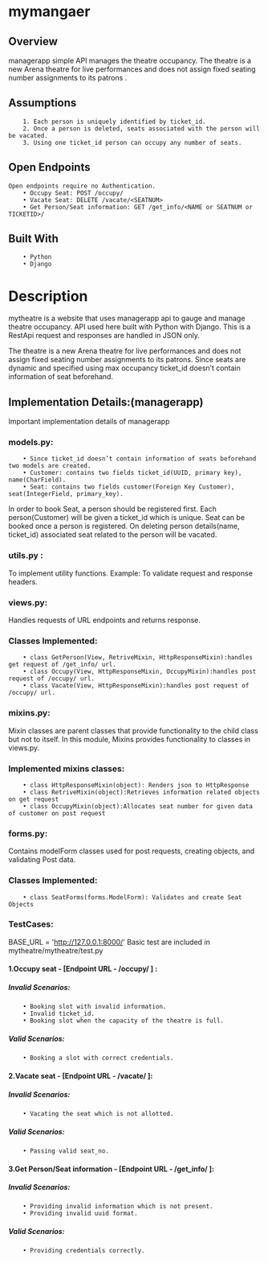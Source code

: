 # mymangaer

## Overview

managerapp simple API manages the theatre occupancy. The theatre is a new Arena theatre for live performances and does not assign fixed seating number assignments to its patrons .

## Assumptions

```    
    1. Each person is uniquely identified by ticket_id.
    2. Once a person is deleted, seats associated with the person will be vacated.
    3. Using one ticket_id person can occupy any number of seats.

```

## Open Endpoints

```
Open endpoints require no Authentication.
    • Occupy Seat: POST /occupy/
    • Vacate Seat: DELETE /vacate/<SEATNUM>
    • Get Person/Seat information: GET /get_info/<NAME or SEATNUM or TICKETID>/
```

## Built With
```
    • Python
    • Django
```

# Description
mytheatre is a website that uses managerapp api to gauge and manage theatre occupancy. API used here built with Python with Django. This is a RestApi request and responses are handled in JSON only.

The theatre is a new Arena theatre for live performances and does not assign fixed seating number assignments to its patrons. Since seats are dynamic and specified using max occupancy ticket_id doesn’t contain information of seat beforehand.


## Implementation Details:(managerapp)
Important implementation details of managerapp
### models.py:
```
    • Since ticket_id doesn’t contain information of seats beforehand two models are created.
    • Customer: contains two fields ticket_id(UUID, primary key), name(CharField).
    • Seat: contains two fields customer(Foreign Key Customer), seat(IntegerField, primary_key).
```

In order to book Seat, a person should be registered first. Each person(Customer) will be given a ticket_id which is unique. Seat can be booked once a person is registered.
On deleting person details(name, ticket_id) associated seat related to the person will be vacated.

### utils.py :
To implement utility functions. Example: To validate request and response headers.

### views.py:
Handles requests of URL endpoints and returns response.

### Classes Implemented:
```
    • class GetPerson(View, RetriveMixin, HttpResponseMixin):handles get request of /get_info/ url.
    • class Occupy(View, HttpResponseMixin, OccupyMixin):handles post request of /occupy/ url.
    • class Vacate(View, HttpResponseMixin):handles post request of /occupy/ url.
```

### mixins.py:
Mixin classes are parent classes that provide functionality to the child class but not to itself.
In this module, Mixins provides functionality to classes in views.py.

### Implemented mixins classes:
```
    • class HttpResponseMixin(object): Renders json to HttpResponse
    • class RetriveMixin(object):Retrieves information related objects on get request
    • class OccupyMixin(object):Allocates seat number for given data of customer on post request
```
### forms.py:
Contains modelForm classes used for post requests, creating objects, and validating
Post data.
### Classes Implemented:
```
    • class SeatForms(forms.ModelForm): Validates and create Seat Objects
```
### TestCases:
BASE_URL = 'http://127.0.0.1:8000/'
Basic test are included in mytheatre/mytheatre/test.py
#### 1.Occupy seat - [Endpoint URL - /occupy/ ] :
##### Invalid Scenarios:
```
    • Booking slot with invalid information.
    • Invalid ticket_id.
    • Booking slot when the capacity of the theatre is full.
 ```

##### Valid Scenarios:
```
    • Booking a slot with correct credentials.
```

#### 2.Vacate seat - [Endpoint URL - /vacate/ ]:
##### Invalid Scenarios:
```
    • Vacating the seat which is not allotted.
```
##### Valid Scenarios:
```
    • Passing valid seat_no.
```

#### 3.Get Person/Seat information - [Endpoint URL - /get_info/<NAME or SEATNUM or TICKETID> ]:
##### Invalid Scenarios:
```
    • Providing invalid information which is not present.
    • Providing invalid uuid format.
```
##### Valid Scenarios:
```
    • Providing credentials correctly.
```